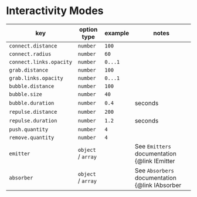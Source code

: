 # Interactivity Modes

| key                     | option type        | example | notes                                                  |
|-------------------------| ------------------ | ------- | ------------------------------------------------------ |
| `connect.distance`      | `number`           | `100`   |                                                        |
| `connect.radius`        | `number`           | `60`    |                                                        |
| `connect.links.opacity` | `number`           | `0...1` |                                                        |
| `grab.distance`         | `number`           | `100`   |                                                        |
| `grab.links.opacity`    | `number`           | `0...1` |                                                        |
| `bubble.distance`       | `number`           | `100`   |                                                        |
| `bubble.size`           | `number`           | `40`    |                                                        |
| `bubble.duration`       | `number`           | `0.4`   | seconds                                                |
| `repulse.distance`      | `number`           | `200`   |                                                        |
| `repulse.duration`      | `number`           | `1.2`   | seconds                                                |
| `push.quantity`         | `number`           | `4`     |                                                        |
| `remove.quantity`       | `number`           | `4`     |                                                        |
| `emitter`               | `object` / `array` |         | See `Emitters` documentation {@link IEmitter | here}   |
| `absorber`              | `object` / `array` |         | See `Absorbers` documentation {@link IAbsorber | here} |

